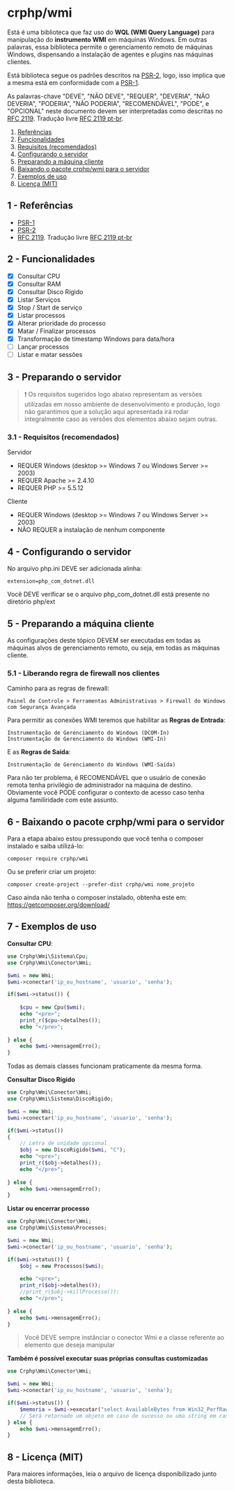 # crphp/wmi
Está é uma biblioteca que faz uso do **WQL (WMI Query Language)** para manipulação do **instrumento 
WMI** em máquinas Windows. Em outras palavras, essa biblioteca permite o gerenciamento remoto de 
máquinas Windows, dispensando a instalação de agentes e plugins nas máquinas clientes.

Está biblioteca segue os padrões descritos na [PSR-2](http://www.php-fig.org/psr/psr-2/), logo, 
isso implica que a mesma está em conformidade com a [PSR-1](http://www.php-fig.org/psr/psr-1/).

As palavras-chave "DEVE", "NÃO DEVE", "REQUER", "DEVERIA", "NÃO DEVERIA", "PODERIA", "NÃO PODERIA", 
"RECOMENDÁVEL", "PODE", e "OPCIONAL" neste documento devem ser interpretadas como descritas no 
[RFC 2119](http://tools.ietf.org/html/rfc2119). Tradução livre [RFC 2119 pt-br](http://rfc.pt.webiwg.org/rfc2119).

1. [Referências](#referencia)
1. [Funcionalidades](#funcionalidades)
1. [Requisitos (recomendados)](#requisitos)
1. [Configurando o servidor](#configurando-o-servidor)
1. [Preparando a máquina cliente](#preparando-a-maquina-cliente)
1. [Baixando o pacote crphp/wmi para o servidor](#wmi)
1. [Exemplos de uso](#exemplos)
1. [Licença (MIT)](#licenca)

## 1 - <a id="referencias"></a>Referências
 - [PSR-1](http://www.php-fig.org/psr/psr-1/)
 - [PSR-2](http://www.php-fig.org/psr/psr-2/)
 - [RFC 2119](http://tools.ietf.org/html/rfc2119). Tradução livre [RFC 2119 pt-br](http://rfc.pt.webiwg.org/rfc2119)

## 2 - <a id="funcionalidades"></a>Funcionalidades
- [x] Consultar CPU
- [x] Consultar RAM
- [x] Consultar Disco Rígido
- [x] Listar Serviços
- [x] Stop / Start de serviço
- [x] Listar processos
- [x] Alterar prioridade do processo
- [x] Matar / Finalizar processos
- [x] Transformação de timestamp Windows para data/hora
- [ ] Lançar processos
- [ ] Listar e matar sessões

## 3 - <a id="preparando-o-servidor"></a>Preparando o servidor
> :exclamation: Os requisitos sugeridos logo abaixo representam as versões utilizadas em nosso ambiente 
de desenvolvimento e produção, logo não garantimos que a solução aqui apresentada irá rodar integralmente 
caso as versões dos elementos abaixo sejam outras.

### 3.1 - <a id="requisitos"></a>Requisitos (recomendados)
Servidor
- REQUER Windows (desktop >= Windows 7 ou Windows Server >= 2003)
- REQUER Apache >= 2.4.10
- REQUER PHP >= 5.5.12

Cliente
- REQUER Windows (desktop >= Windows 7 ou Windows Server >= 2003)
- NÃO REQUER a instalação de nenhum componente

## 4 - <a id="configurando-o-servidor"></a>Configurando o servidor

No arquivo php.ini DEVE ser adicionada alinha:
```
extension=php_com_dotnet.dll
```
Você DEVE verificar se o arquivo php_com_dotnet.dll está presente no diretório php/ext

## 5 - <a id="preparando-a-maquina-cliente"></a>Preparando a máquina cliente
As configurações deste tópico DEVEM ser executadas em todas as máquinas alvos de gerenciamento remoto, 
ou seja, em todas as máquinas cliente.

### 5.1 - Liberando regra de firewall nos clientes
Caminho para as regras de firewall:
```
Painel de Controle > Ferramentas Administrativas > Firewall do Windows com Segurança Avançada
```

Para permitir as conexões WMI teremos que habilitar as **Regras de Entrada**:
```
Instrumentação de Gerenciamento do Windows (DCOM-In)
Instrumentação de Gerenciamento do Windows (WMI-In)
```

E as **Regras de Saída**:
```
Instrumentação de Gerenciamento do Windows (WMI-Saída)
```

Para não ter problema, é RECOMENDÁVEL que o usuário de conexão remota tenha privilégio de administrador 
na máquina de destino. Obviamente você PODE configurar o contexto de acesso caso tenha alguma familiridade 
com este assunto.

## 6 - <a id="wmi"></a>Baixando o pacote crphp/wmi para o servidor

Para a etapa abaixo estou pressupondo que você tenha o composer instalado e saiba utilizá-lo:
```
composer require crphp/wmi
```

Ou se preferir criar um projeto:
```
composer create-project --prefer-dist crphp/wmi nome_projeto
```

Caso ainda não tenha o composer instalado, obtenha este em: https://getcomposer.org/download/

## 7 - <a id="exemplos"></a>Exemplos de uso

**Consultar CPU**:
```php
use Crphp\Wmi\Sistema\Cpu;
use Crphp\Wmi\Conector\Wmi;

$wmi = new Wmi;
$wmi->conectar('ip_ou_hostname', 'usuario', 'senha');

if($wmi->status()) {
    
    $cpu = new Cpu($wmi);
    echo "<pre>";
    print_r($cpu->detalhes());
    echo "</pre>";
    
} else {
    echo $wmi->mensagemErro();
}
```

Todas as demais classes funcionam praticamente da mesma forma.

**Consultar Disco Rígido**
```php
use Crphp\Wmi\Conector\Wmi;
use Crphp\Wmi\Sistema\DiscoRigido;

$wmi = new Wmi;
$wmi->conectar('ip_ou_hostname', 'usuario', 'senha');

if($wmi->status())
{
    // Letra de unidade opcional
    $obj = new DiscoRigido($wmi, "C");
    echo "<pre>";
    print_r($obj->detalhes());
    echo "</pre>";
    
} else {
    echo $wmi->mensagemErro();
}
```

**Listar ou encerrar processo**
```php
use Crphp\Wmi\Conector\Wmi;
use Crphp\Wmi\Sistema\Processos;

$wmi = new Wmi;
$wmi->conectar('ip_ou_hostname', 'usuario', 'senha');

if($wmi->status()) {
    $obj = new Processos($wmi);
    
    echo "<pre>";
    print_r($obj->detalhes());
    //print_r($obj->killProcesso());
    echo "</pre>";
    
} else {
    echo $wmi->mensagemErro();
}
```

> Você DEVE sempre instânciar o conector Wmi e a classe referente ao elemento que deseja manipular

**Também é possível executar suas próprias consultas customizadas**
```php
use Crphp\Wmi\Conector\Wmi;

$wmi = new Wmi;
$wmi->conectar('ip_ou_hostname', 'usuario', 'senha');

if($wmi->status()) {
    $memoria = $wmi->executar("select AvailableBytes from Win32_PerfRawData_PerfOS_Memory");
    // Será retornado um objeto em caso de sucesso ou uma string em caso de erro
} else {
    echo $wmi->mensagemErro();
}
```

## 8 - <a id="licenca">Licença (MIT)
Para maiores informações, leia o arquivo de licença disponibilizado junto desta biblioteca.